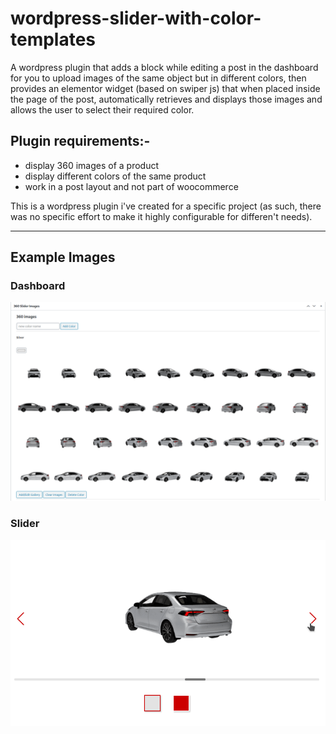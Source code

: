 # wordpress-slider-with-color-templates

A wordpress plugin that adds a block while editing a post in the dashboard for you to upload images of the same object but in different colors, then provides an elementor widget (based on swiper js) that when placed inside the page of the post, automatically retrieves and displays those images and allows the user to select their required color.

## Plugin requirements:-
- display 360 images of a product
- display different colors of the same product
- work in a post layout and not part of woocommerce

This is a wordpress plugin i've created for a specific project (as such, there was no specific effort to make it highly configurable for differen't needs).

---
## Example Images

### Dashboard
![](demo/dashboard.png)

### Slider
![](demo/slider.gif)